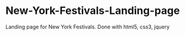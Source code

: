 # New-York-Festivals-Landing-page
Landing page for New York Festivals. Done with html5, css3, jquery
